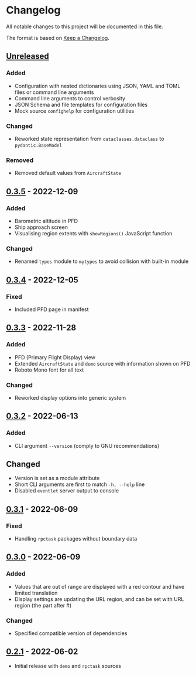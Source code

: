 # Changelog

All notable changes to this project will be documented in this file.

The format is based on [Keep a Changelog](https://keepachangelog.com/en/1.0.0/).

## [Unreleased]

### Added

- Configuration with nested dictionaries using JSON, YAML and TOML files or command line arguments
- Command line arguments to control verbosity
- JSON Schema and file templates for configuration files
- Mock source `confighelp` for configuration utilities

### Changed

- Reworked state representation from `dataclasses.dataclass` to `pydantic.BaseModel`

### Removed

- Removed default values from `AircraftState`

## [0.3.5] - 2022-12-09

### Added

- Barometric altitude in PFD
- Ship approach screen
- Visualising region extents with `showRegions()` JavaScript function

### Changed

- Renamed `types` module to `mytypes` to avoid collision with built-in module

## [0.3.4] - 2022-12-05

### Fixed

- Included PFD page in manifest

## [0.3.3] - 2022-11-28

### Added

- PFD (Primary Flight Display) view
- Extended `AircraftState` and `demo` source with information shown on PFD
- Roboto Mono font for all text

### Changed

- Reworked display options into generic system

## [0.3.2] - 2022-06-13

### Added

- CLI argument `--version` (comply to GNU recommendations)

## Changed

- Version is set as a module attribute
- Short CLI arguments are first to match `-h, --help` line
- Disabled `eventlet` server output to console

## [0.3.1] - 2022-06-09

### Fixed

- Handling `rpctask` packages without boundary data

## [0.3.0] - 2022-06-09

### Added

- Values that are out of range are displayed with a red contour and have limited translation
- Display settings are updating the URL region, and can be set with URL region (the part after #)

### Changed

- Specified compatible version of dependencies

## [0.2.1] - 2022-06-02

- Initial release with `demo` and `rpctask` sources

<!-- prettier-ignore -->
[Unreleased]: https://gitlab.com/Maarrk/lidia/-/compare/v0.3.5...dev
[0.3.5]: https://gitlab.com/Maarrk/lidia/-/compare/v0.3.4...v0.3.5
[0.3.4]: https://gitlab.com/Maarrk/lidia/-/compare/v0.3.3...v0.3.4
[0.3.3]: https://gitlab.com/Maarrk/lidia/-/compare/v0.3.2...v0.3.3
[0.3.2]: https://gitlab.com/Maarrk/lidia/-/compare/v0.3.1...v0.3.2
[0.3.1]: https://gitlab.com/Maarrk/lidia/-/compare/v0.3.0...v0.3.1
[0.3.0]: https://gitlab.com/Maarrk/lidia/-/compare/v0.2.1...v0.3.0
[0.2.1]: https://gitlab.com/Maarrk/lidia/-/tree/v0.2.1
